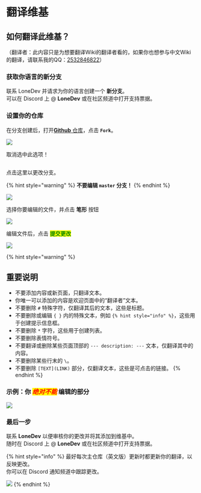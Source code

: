 # 翻译维基

## 如何翻译此维基？

（翻译者：此内容只是为想要翻译Wiki的翻译者看的，如果你也想参与中文Wiki的翻译，请联系我的QQ：[2532846822](https://qm.qq.com/q/rw4C88s2ti)）

### 获取你语言的新分支

联系 LoneDev 并请求为你的语言创建一个 **新分支**。\
可以在 Discord 上 @ **LoneDev** 或在社区频道中打开支持票据。

### 设置你的仓库

在分支创建后，打开[**Github** 仓库](https://github.com/LoneDev6/Wiki-ItemsAdder)，点击 **`Fork`**。

![](<../.gitbook/assets/image (99) (1).png>)

取消选中此选项！

<figure><img src="../.gitbook/assets/image (2) (1) (2) (1).png" alt=""><figcaption></figcaption></figure>

点击这里以更改分支。

{% hint style="warning" %}
**不要编辑 `master` 分支！**
{% endhint %}

![](<../.gitbook/assets/image (94).png>)

选择你要编辑的文件，并点击 **笔形** 按钮

![](<../.gitbook/assets/image (63).png>)

编辑文件后，点击 <mark style="color:green;">**提交更改**</mark>

![](<../.gitbook/assets/image (76) (1).png>)

{% hint style="warning" %}
## 重要说明

* 不要添加内容或新页面，只翻译文本。
* 你唯一可以添加的内容是欢迎页面中的“翻译者”文本。
* 不要删除 `#` 特殊字符，仅翻译其后的文本，这些是标题。
* 不要删除或编辑 `{ }` 内的特殊文本，例如 `{% hint style="info" %}`，这些用于创建提示信息框。
* 不要删除 `*` 字符，这些用于创建列表。
* 不要删除表情符号。
* 不要翻译或删除某些页面顶部的 `--- description: ---` 文本，仅翻译其中的内容。
* 不要删除某些行末的 `\`。
* 不要删除 `[TEXT](LINK)` 部分，仅翻译文本，这些是可点击的链接。
{% endhint %}

### 示例：你 _<mark style="color:red;">绝对不能</mark>_ 编辑的部分

![](<../.gitbook/assets/image (80).png>)

### 最后一步

联系 **LoneDev** 以便审核你的更改并将其添加到维基中。\
随时在 Discord 上 @ **LoneDev** 或在社区频道中打开支持票据。

{% hint style="info" %}
最好每次主仓库（英文版）更新时都更新你的翻译，以反映更改。\
你可以在 Discord 通知频道中跟踪更改。

![](<../.gitbook/assets/image (73).png>)
{% endhint %}
